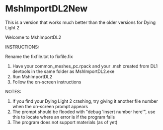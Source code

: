 # MshImportDL2New
This is a version that works much better than the older versions for Dying Light 2

Welcome to MshImportDL2

INSTRUCTIONS:

Rename the fixfile.txt to fixfile.fix
1. Have your common_meshes_pc.rpack and your .msh created from DL1 devtools in the same folder as MshImportDL2.exe
2. Run MshImportDL2
3. Follow the on-screen instructions

NOTES:

1. If you find your Dying Light 2 crashing, try giving it another file number when the on-screen prompt appears
2. The prompt should be flooded with "debug 'insert number here'", use this to locate where an error is if the program fails
3. The program does not support materials (as of yet)
